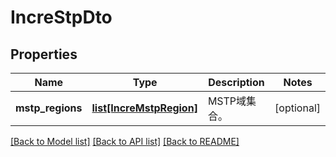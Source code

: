 # IncreStpDto

## Properties
Name | Type | Description | Notes
------------ | ------------- | ------------- | -------------
**mstp_regions** | [**list[IncreMstpRegion]**](IncreMstpRegion.md) | MSTP域集合。 | [optional] 

[[Back to Model list]](../README.md#documentation-for-models) [[Back to API list]](../README.md#documentation-for-api-endpoints) [[Back to README]](../README.md)


